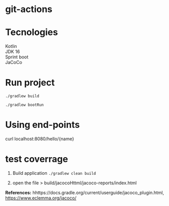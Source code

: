 # git-actions


# Tecnologies

Kotlin <br> 
JDK 16 <br>
Sprint boot <br>
JaCoCo <br>
 
# Run project
`./gradlew build`

`./gradlew bootRun`

# Using end-points

curl localhost:8080/hello/{name}

# test coverrage 

1. Build application `./gradlew clean build`

2. open the file > build/jacocoHttml/jacoco-reports/index.html

<b>References:</b> hhttps://docs.gradle.org/current/userguide/jacoco_plugin.html, https://www.eclemma.org/jacoco/ <br>